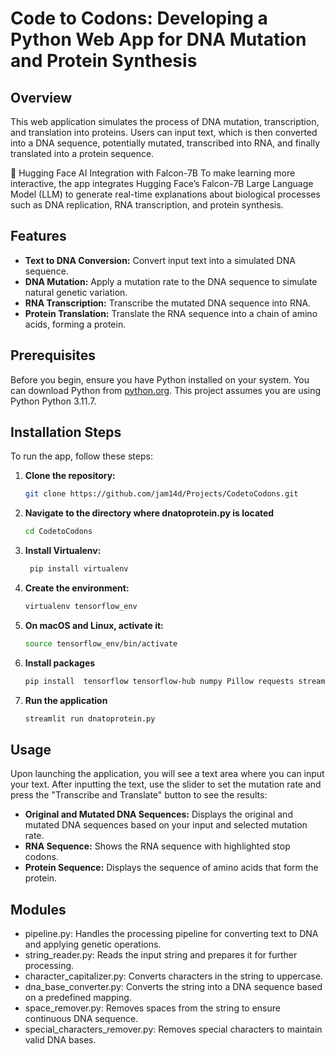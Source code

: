 # Code to Codons: Developing a Python Web App for DNA Mutation and Protein Synthesis

## Overview
This web application simulates the process of DNA mutation, transcription, and translation into proteins. Users can input text, which is then converted into a DNA sequence, potentially mutated, transcribed into RNA, and finally translated into a protein sequence.

🤖 Hugging Face AI Integration with Falcon-7B
To make learning more interactive, the app integrates Hugging Face’s Falcon-7B Large Language Model (LLM) to generate real-time explanations about biological processes such as DNA replication, RNA transcription, and protein synthesis.

## Features
- **Text to DNA Conversion:** Convert input text into a simulated DNA sequence.
- **DNA Mutation:** Apply a mutation rate to the DNA sequence to simulate natural genetic variation.
- **RNA Transcription:** Transcribe the mutated DNA sequence into RNA.
- **Protein Translation:** Translate the RNA sequence into a chain of amino acids, forming a protein.

## Prerequisites
Before you begin, ensure you have Python installed on your system. You can download Python from [python.org](https://www.python.org/downloads/). This project assumes you are using Python Python 3.11.7.

## Installation Steps
To run the app, follow these steps:

1. **Clone the repository:**
   ```bash
   git clone https://github.com/jam14d/Projects/CodetoCodons.git
   
2. **Navigate to the directory where dnatoprotein.py is located**
   ```bash
   cd CodetoCodons

3. **Install Virtualenv:**
   ```bash 
    pip install virtualenv

4. **Create the environment:**
    ```bash 
    virtualenv tensorflow_env

5. **On macOS and Linux, activate it:**
    ```bash 
    source tensorflow_env/bin/activate

6.  **Install packages**
    ```bash 
    pip install  tensorflow tensorflow-hub numpy Pillow requests streamlit matplotlib seaborn plotly scikit-learn

7. **Run the application** 
    ```bash 
    streamlit run dnatoprotein.py

## Usage
Upon launching the application, you will see a text area where you can input your text. After inputting the text, use the slider to set the mutation rate and press the "Transcribe and Translate" button to see the results:

- **Original and Mutated DNA Sequences:** Displays the original and mutated DNA sequences based on your input and selected mutation rate.
- **RNA Sequence:** Shows the RNA sequence with highlighted stop codons.
- **Protein Sequence:** Displays the sequence of amino acids that form the protein.

## Modules
- pipeline.py: Handles the processing pipeline for converting text to DNA and applying genetic operations.
- string_reader.py: Reads the input string and prepares it for further processing.
- character_capitalizer.py: Converts characters in the string to uppercase.
- dna_base_converter.py: Converts the string into a DNA sequence based on a predefined mapping.
- space_remover.py: Removes spaces from the string to ensure continuous DNA sequence.
- special_characters_remover.py: Removes special characters to maintain valid DNA bases.

